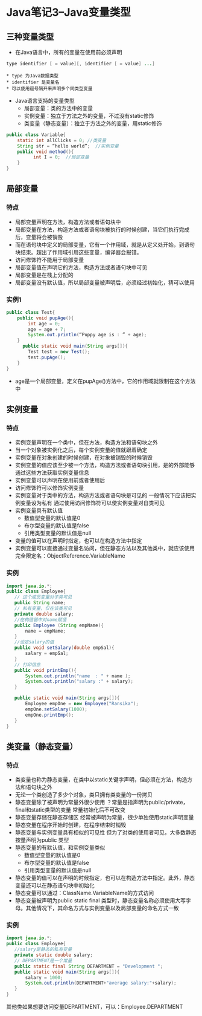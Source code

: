 # Java笔记3–Java变量类型
## 三种变量类型
* 在Java语言中，所有的变量在使用前必须声明
```java
type identifier [ = value][, identifier [ = value] ...]
```
	* type 为Java数据类型
	* identifier 是变量名
	* 可以使用逗号隔开来声明多个同类型变量
* Java语言支持的变量类型
	* 局部变量：类的方法中的变量
	* 实例变量：独立于方法之外的变量，不过没有static修饰
	* 类变量（静态变量）：独立于方法之外的变量，用static修饰
```java
public class Variable{
    static int allClicks = 0; //类变量
    String str = “hello world”;  //实例变量
    public void method(){
	      int I = 0;  //局部变量
    }
}
```
## 局部变量
### 特点
* 局部变量声明在方法，构造方法或者语句块中
* 局部变量在方法，构造方法或者语句块被执行的时候创建，当它们执行完成后，变量将会被销毁
* 而在语句块中定义的局部变量，它有一个作用域，就是从定义处开始，到语句块结束。超出了作用域引用这些变量，编译器会报错。
* 访问修饰符不能用于局部变量
* 局部变量值在声明它的方法，构造方法或者语句块中可见
* 局部变量是在栈上分配的
* 局部变量没有默认值，所以局部变量被声明后，必须经过初始化，猜可以使用
### 实例1
```java
public class Test{
    public void pupAge(){
        int age = 0;
        age = age + 7;
        System.out.println(“Puppy age is : ” + age);
    }
	  public static void main(String args[]){
        Test test = new Test();
        test.pupAge();
    }
}
```
* age是一个局部变量，定义在pupAge()方法中，它的作用域就限制在这个方法中
## 实例变量
### 特点
* 实例变量声明在一个类中，但在方法，构造方法和语句块之外
* 当一个对象被实例化之后，每个实例变量的值就跟着确定
* 实例变量在对象创建的时候创建，在对象被销毁的时候销毁
* 实例变量的值应该至少被一个方法，构造方法或者语句块引用，是的外部能够通过这些方法获取实例变量信息
* 实例变量可以声明在使用前或者使用后
* 访问修饰符可以修饰实例变量
* 实例变量对于类中的方法，构造方法或者语句块是可见的
一般情况下应该把实例变量设为私有
通过使用访问修饰符可以使实例变量对自类可见
* 实例变量具有默认值
	* 数值型变量的默认值是0
	* 布尔型变量的默认值是false
	* 引用类型变量的默认值是null
* 变量的值可以在声明时指定，也可以在构造方法中指定
* 实例变量可以直接通过变量名访问，但在静态方法以及其他类中，就应该使用完全限定名：ObjectReference.VariableName
### 实例
```java
import java.io.*;
public class Employee{
   // 这个成员变量对子类可见
   public String name;
   // 私有变量，仅在该类可见
   private double salary;
   //在构造器中对name赋值
   public Employee (String empName){
       name = empName;
   }
   //设定salary的值
   public void setSalary(double empSal){
       salary = empSal;
   }  
   // 打印信息
   public void printEmp(){
       System.out.println("name  : " + name );
       System.out.println("salary :" + salary);
   }

   public static void main(String args[]){
       Employee empOne = new Employee("Ransika");
       empOne.setSalary(1000);
       empOne.printEmp();
   }
}
```
## 类变量（静态变量）
### 特点
* 类变量也称为静态变量，在类中以static关键字声明，但必须在方法，构造方法和语句块之外
* 无论一个类创造了多少个对象，类只拥有类变量的一份拷贝
* 静态变量除了被声明为常量外很少使用
？常量是指声明为public/private，final和static类型的变量
常量初始化后不可改变
* 静态变量存储在静态存储区
经常被声明为常量，很少单独使用static声明变量
* 静态变量在程序开始时创建，在程序结束时销毁
* 静态变量与实例变量具有相似的可见性
但为了对类的使用者可见，大多数静态按量声明为public 类型
* 静态变量的有默认值，和实例变量类似
	* 数值型变量的默认值是0
	* 布尔型变量的默认值是false
	* 引用类型变量的默认值是null
* 静态变量的值可以在声明的时候指定，也可以在构造方法中指定。此外，静态变量还可以在静态语句块中初始化
* 静态变量可以通过：ClassName.VariableName的方式访问
* 静态变量被声明为public static final 类型时，静态变量名称必须使用大写字母。其他情况下，其命名方式与实例变量以及局部变量的命名方式一致
### 实例
```java
import java.io.*;
public class Employee{
   //salary是静态的私有变量
   private static double salary;
   // DEPARTMENT是一个常量
   public static final String DEPARTMENT = "Development ";
   public static void main(String args[]){
       salary = 1000;
       System.out.println(DEPARTMENT+"average salary:"+salary);
   }
}
```
其他类如果想要访问变量DEPARTMENT，可以：Employee.DEPARTMENT
